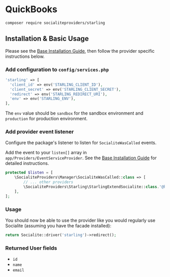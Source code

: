 # QuickBooks

```bash
composer require socialiteproviders/starling
```

## Installation & Basic Usage

Please see the [Base Installation Guide](https://socialiteproviders.com/usage/), then follow the provider specific instructions below.

### Add configuration to `config/services.php`

```php
'starling' => [
  'client_id' => env('STARLING_CLIENT_ID'),
  'client_secret' => env('STARLING_CLIENT_SECRET'),
  'redirect' => env('STARLING_REDIRECT_URI'),
  'env' => env('STARLING_ENV'),
],
```
The `env` value should be `sandbox` for the sandbox environment and `production` for production environment.

### Add provider event listener

Configure the package's listener to listen for `SocialiteWasCalled` events.

Add the event to your `listen[]` array in `app/Providers/EventServiceProvider`. See the [Base Installation Guide](https://socialiteproviders.com/usage/) for detailed instructions.

```php
protected $listen = [
    \SocialiteProviders\Manager\SocialiteWasCalled::class => [
        // ... other providers
        \SocialiteProviders\Starling\StarlingExtendSocialite::class.'@handle',
    ],
];
```

### Usage

You should now be able to use the provider like you would regularly use Socialite (assuming you have the facade installed):

```php
return Socialite::driver('starling')->redirect();
```

### Returned User fields

- ``id``
- ``name``
- ``email``
